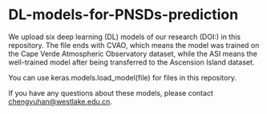 # DL-models-for-PNSDs-prediction
We upload six deep learning (DL) models of our research (DOI:) in this repository. The file ends with CVAO, which means the model was trained on the Cape Verde Atmospheric Observatory dataset, while the ASI means the well-trained model after being transferred to the Ascension Island dataset.

You can use keras.models.load_model(file) for files in this repository.

If you have any questions about these models, please contact chengyuhan@westlake.edu.cn.
